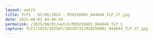 ```yaml
---
layout: watch
title: TLP1 - 01/08/2025 - M20250801_044644_TLP_1T.jpg
date: 2025-08-01 04:46:44
permalink: /2025/08/01/watch/M20250801_044644_TLP_1
capture: TLP1/2025/202507/20250731/M20250801_044644_TLP_1T.jpg
---
```

